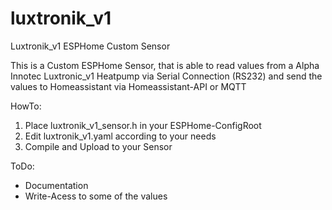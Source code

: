 # luxtronik_v1
Luxtronik_v1 ESPHome Custom Sensor

This is a Custom ESPHome Sensor, that is able to read values from a Alpha Innotec Luxtronic_v1 Heatpump via Serial Connection (RS232)
and send the values to Homeassistant via Homeassistant-API or MQTT


HowTo:
1. Place luxtronik_v1_sensor.h in your ESPHome-ConfigRoot
2. Edit luxtronik_v1.yaml according to your needs
3. Compile and Upload to your Sensor

ToDo:
- Documentation
- Write-Acess to some of the values
